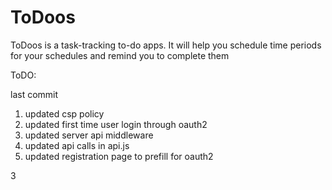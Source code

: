 # ToDoos

ToDoos is a task-tracking to-do apps. It will help you schedule time periods for your schedules and remind you to complete them

ToDO:

last commit
1. updated csp policy
2. updated first time user login through oauth2
3. updated server api middleware
4. updated api calls in api.js
5. updated registration page to prefill for oauth2


3
